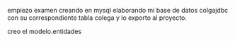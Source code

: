 empiezo examen creando en mysql elaborando mi base de datos colgajdbc con su correspondiente tabla colega y lo exporto al proyecto.

creo el modelo.entidades